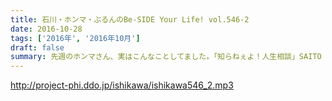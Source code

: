 ```yaml
---
title: 石川・ホンマ・ぶるんのBe-SIDE Your Life! vol.546-2
date: 2016-10-28
tags: ['2016年', '2016年10月']
draft: false
summary: 先週のホンマさん、実はこんなことしてました。「知らねぇよ！人生相談」SAITO
---
```


http://project-phi.ddo.jp/ishikawa/ishikawa546_2.mp3

